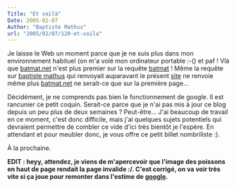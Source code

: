 ```yaml
---
Title: "Et voilà"
Date: 2005-02-07
Author: "Baptiste Mathus"
url: "2005/02/07/120-et-voila"
---
```




Je laisse le Web un moment parce que je ne suis plus dans mon
environnement habituel (on m'a volé mon ordinateur portable :-() et paf
! Vlà que [batmat.net](http://batmat.net) n'est plus premier sur la
requête [batmat](http://www.google.fr/search?q=batmat) ! Même la requête
sur [baptiste mathus](http://batmat.net) qui renvoyait auparavant le
présent [site](http://batmat.net) ne renvoie même plus
[batmat.net](http://batmat.net) ne serait-ce que sur la première page...

Décidément, je ne comprends pas bien le fonctionnement de google. Il est
rancunier ce petit coquin. Serait-ce parce que je n'ai pas mis à jour ce
blog depuis un peu plus de deux semaines ? Peut-être... J'ai beaucoup de
travail en ce moment, c'est donc difficile, mais j'ai quelques sujets
potentiels qui devraient permettre de combler ce vide d'ici très bientôt
je l'espère. En attendant et pour meubler donc, je vous offre ce petit
billet nombriliste :).

À la prochaine.

**EDIT : heyy, attendez, je viens de m'apercevoir que l'image des
poissons en haut de page rendait la page invalide :/. C'est corrigé, on
va voir très vite si ça joue pour remonter dans l'estime de
[google](http://www.google.fr).**

